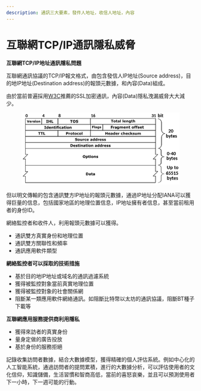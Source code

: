 ```yaml
---
description: 通訊三大要素，發件人地址，收信人地址，內容
---
```


# 互聯網TCP/IP通訊隱私威脅

**互聯網TCP/IP地址通訊隱私問題**

互聯網通訊協議的TCP/IP報文格式，由包含發信人IP地址(Source address)，目的地IP地址(Destination address)的報頭元數據，和內容(Data)組成。

由於當前普遍採用[W3C](https://www.w3.org/2001/tag/doc/web-https)推薦的SSL加密通訊，內容(Data)隱私洩漏威脅大大減少。

<figure><img src="../../.gitbook/assets/image (3).png" alt=""><figcaption></figcaption></figure>

但以明文傳輸的包含通訊雙方IP地址的報頭元數據，通過IP地址分配IANA可以獲得巨量的信息，包括國家地區的地理位置信息，IP地址擁有者信息，甚至當前租用者的身份ID。

網絡監控者和收件人，利用報頭元數據可以獲得。

* 通訊雙方真實身份和地理位置
* 通訊雙方關聯性和頻率
* 通訊應用軟件類型

**網絡監控者可以採取的技術措施**

* 基於目的地IP地址或域名的通訊過濾系統
* 獲得被監控對象當前真實地理位置
* 獲得被監控對象的社會關係網
* 阻斷某一類應用軟件網絡通訊。如阻斷比特幣以太坊的通訊協議，阻斷BT種子下載等

**互聯網應用服務提供商利用隱私**

* 獲得來訪者的真實身份
* 量身定做的廣告投放
* 基於身份的服務拒絕

記錄收集訪問者數據，結合大數據模型，獲得精確的個人評估系統。例如中心化的人工智能系統，通過訪問者的提問累積，進行的大數據分析，可以評估使用者的文化信仰，知識儲備，生活習慣和智商高低，當前的喜怒哀樂，並且可以預測使用者下一小時，下一週可能的行動。
